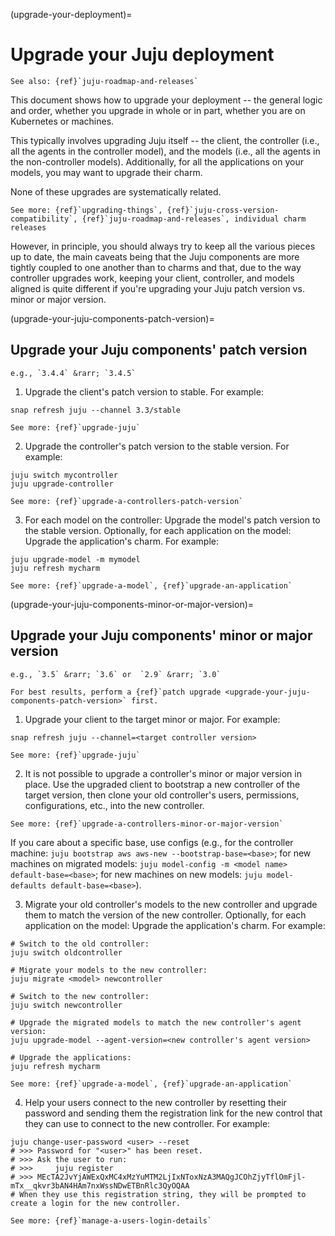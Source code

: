 (upgrade-your-deployment)=
# Upgrade your Juju deployment

```{ibnote}
See also: {ref}`juju-roadmap-and-releases`

```
This document shows how to upgrade your deployment -- the general logic and order, whether you upgrade in whole or in part, whether you are on Kubernetes or machines.

This typically involves upgrading Juju itself -- the client, the controller (i.e., all the agents in the controller model), and the models (i.e., all the agents in the non-controller models). Additionally, for all the applications on your models, you may want to upgrade their charm.

None of these upgrades are systematically related.

```{ibnote}
See more: {ref}`upgrading-things`, {ref}`juju-cross-version-compatibility`, {ref}`juju-roadmap-and-releases`, individual charm releases
```

However, in principle, you should always try to keep all the various pieces up to date, the main caveats being that the Juju components are more tightly coupled to one another than to charms and that, due to the way controller upgrades work, keeping your client, controller, and models aligned is quite different if you're upgrading your Juju patch version vs. minor or major version.

(upgrade-your-juju-components-patch-version)=
## Upgrade your Juju components' patch version

```{ibnote}
e.g., `3.4.4` &rarr; `3.4.5`
```

1. Upgrade the client's patch version to stable. For example:

```text
snap refresh juju --channel 3.3/stable
```

```{ibnote}
See more: {ref}`upgrade-juju`
```

2. Upgrade the controller's patch version to the stable version. For example:

```text
juju switch mycontroller
juju upgrade-controller
```

```{ibnote}
See more: {ref}`upgrade-a-controllers-patch-version`
```


3. For each model on the controller: Upgrade the model's patch version to the stable version. Optionally, for each application on the model: Upgrade the application's charm. For example:

```text
juju upgrade-model -m mymodel
juju refresh mycharm
```

```{ibnote}
See more: {ref}`upgrade-a-model`, {ref}`upgrade-an-application`
```

(upgrade-your-juju-components-minor-or-major-version)=
## Upgrade your Juju components' minor or major version

```{ibnote}
e.g., `3.5` &rarr; `3.6` or  `2.9` &rarr; `3.0`
```

```{caution}
For best results, perform a {ref}`patch upgrade <upgrade-your-juju-components-patch-version>` first.
```

1. Upgrade your client to the target minor or major. For example:


```text
snap refresh juju --channel=<target controller version>
```

```{ibnote}
See more: {ref}`upgrade-juju`
```


2. It is not possible to upgrade a controller's minor or major version in place. Use the upgraded client to bootstrap a new controller of the target version, then clone your old controller's users, permissions, configurations, etc., into the new controller.

```{ibnote}
See more: {ref}`upgrade-a-controllers-minor-or-major-version`
```

If you care about a specific base, use configs (e.g., for the controller machine: `juju bootstrap aws aws-new --bootstrap-base=<base>`; for new machines on migrated models: `juju model-config -m <model name> default-base=<base>`; for new machines on new models: `juju model-defaults default-base=<base>`).

3. Migrate your old controller's models to the new controller and upgrade them to match the version of the new controller. Optionally, for each application on the model: Upgrade the application's charm. For example:

```text
# Switch to the old controller:
juju switch oldcontroller

# Migrate your models to the new controller:
juju migrate <model> newcontroller

# Switch to the new controller:
juju switch newcontroller

# Upgrade the migrated models to match the new controller's agent version:
juju upgrade-model --agent-version=<new controller's agent version>

# Upgrade the applications:
juju refresh mycharm
```

```{ibnote}
See more: {ref}`upgrade-a-model`, {ref}`upgrade-an-application`
```

4. Help your users connect to the new controller by resetting their password and sending them the registration link for the new control that they can use to connect to the new controller. For example:

```text
juju change-user-password <user> --reset
# >>> Password for "<user>" has been reset.
# >>> Ask the user to run:
# >>>     juju register
# >>> MEcTA2JvYjAWExQxMC4xMzYuMTM2LjIxNToxNzA3MAQgJCOhZjyTflOmFjl-mTx__qkvr3bAN4HAm7nxWssNDwETBnRlc3QyOQAA
# When they use this registration string, they will be prompted to create a login for the new controller.

```

```{ibnote}
See more: {ref}`manage-a-users-login-details`
```